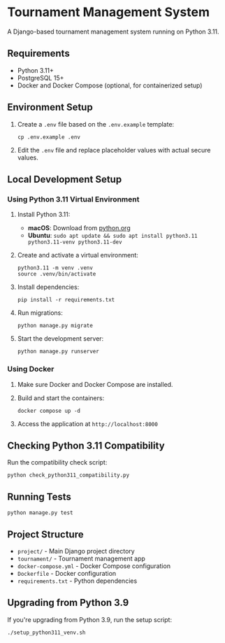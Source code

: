 # Tournament Management System

A Django-based tournament management system running on Python 3.11.

## Requirements

- Python 3.11+
- PostgreSQL 15+
- Docker and Docker Compose (optional, for containerized setup)

## Environment Setup

1. Create a `.env` file based on the `.env.example` template:
   ```
   cp .env.example .env
   ```

2. Edit the `.env` file and replace placeholder values with actual secure values.

## Local Development Setup

### Using Python 3.11 Virtual Environment

1. Install Python 3.11:
   - **macOS**: Download from [python.org](https://www.python.org/downloads/)
   - **Ubuntu**: `sudo apt update && sudo apt install python3.11 python3.11-venv python3.11-dev`

2. Create and activate a virtual environment:
   ```
   python3.11 -m venv .venv
   source .venv/bin/activate
   ```

3. Install dependencies:
   ```
   pip install -r requirements.txt
   ```

4. Run migrations:
   ```
   python manage.py migrate
   ```

5. Start the development server:
   ```
   python manage.py runserver
   ```

### Using Docker

1. Make sure Docker and Docker Compose are installed.

2. Build and start the containers:
   ```
   docker compose up -d
   ```

3. Access the application at `http://localhost:8000`

## Checking Python 3.11 Compatibility

Run the compatibility check script:
```
python check_python311_compatibility.py
```

## Running Tests

```
python manage.py test
```

## Project Structure

- `project/` - Main Django project directory
- `tournament/` - Tournament management app
- `docker-compose.yml` - Docker Compose configuration
- `Dockerfile` - Docker configuration
- `requirements.txt` - Python dependencies

## Upgrading from Python 3.9

If you're upgrading from Python 3.9, run the setup script:
```
./setup_python311_venv.sh
``` 